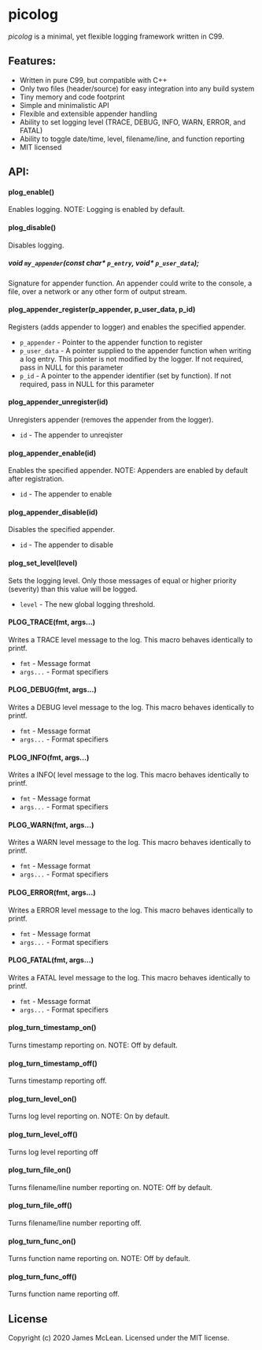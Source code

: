 picolog
========

*picolog* is a minimal, yet flexible logging framework written in C99.

Features:
--------

- Written in pure C99, but compatible with C++
- Only two files (header/source) for easy integration into any build system
- Tiny memory and code footprint
- Simple and minimalistic API
- Flexible and extensible appender handling
- Ability to set logging level (TRACE, DEBUG, INFO, WARN, ERROR, and FATAL)
- Ability to toggle date/time, level, filename/line, and function reporting
- MIT licensed

API:
--------

#### plog_enable()

Enables logging. NOTE: Logging is enabled by default.

#### plog_disable()

Disables logging.

##### void `my_appender`(const char* `p_entry`, void* `p_user_data`);

Signature for appender function. An appender could write to the console, a file, over a network or any other form of output stream.

#### plog_appender_register(p_appender, p_user_data, p_id)

Registers (adds appender to logger) and enables the specified appender.

- `p_appender`  - Pointer to the appender function to register
- `p_user_data` - A pointer supplied to the appender function when writing a log
                  entry. This pointer is not modified by the logger. If not
                  required, pass in NULL for this parameter
- `p_id`        - A pointer to the appender identifier (set by function). If not
                  required, pass in NULL for this parameter

#### plog_appender_unregister(id)

Unregisters appender (removes the appender from the logger).

- `id` - The appender to unreqister

#### plog_appender_enable(id)

Enables the specified appender. NOTE: Appenders are enabled by default after
registration.

- `id` - The appender to enable

#### plog_appender_disable(id)

Disables the specified appender.

- `id` - The appender to disable

#### plog_set_level(level)

Sets the logging level. Only those messages of equal or higher priority
(severity) than this value will be logged.

- `level` - The new global logging threshold.

#### PLOG_TRACE(fmt, args...)

Writes a TRACE level message to the log. This macro behaves identically to
printf.

- `fmt`     - Message format
- `args...` - Format specifiers

#### PLOG_DEBUG(fmt, args...)

Writes a DEBUG level message to the log. This macro behaves identically to
printf.

- `fmt`     - Message format
- `args...` - Format specifiers

#### PLOG_INFO(fmt, args...)

Writes a INFO( level message to the log. This macro behaves identically to
printf.

- `fmt`     - Message format
- `args...` - Format specifiers

#### PLOG_WARN(fmt, args...)

Writes a WARN level message to the log. This macro behaves identically to
printf.

- `fmt`     - Message format
- `args...` - Format specifiers

#### PLOG_ERROR(fmt, args...)

Writes a ERROR level message to the log. This macro behaves identically to
printf.

- `fmt`     - Message format
- `args...` - Format specifiers

#### PLOG_FATAL(fmt, args...)

Writes a FATAL level message to the log. This macro behaves identically to
printf.

- `fmt`     - Message format
- `args...` - Format specifiers

#### plog_turn_timestamp_on()

Turns timestamp reporting on. NOTE: Off by default.

#### plog_turn_timestamp_off()

Turns timestamp reporting off.

#### plog_turn_level_on()

Turns log level reporting on. NOTE: On by default.

#### plog_turn_level_off()

Turns log level reporting off

#### plog_turn_file_on()

Turns filename/line number reporting on. NOTE: Off by default.

#### plog_turn_file_off()

Turns filename/line number reporting off.

#### plog_turn_func_on()

Turns function name reporting on. NOTE: Off by default.

#### plog_turn_func_off()

Turns function name reporting off.

## License
Copyright (c) 2020 James McLean.
Licensed under the MIT license.
